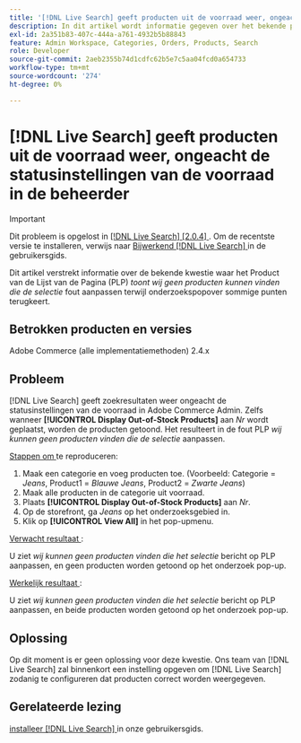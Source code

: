 ```yaml
---
title: '[!DNL Live Search] geeft producten uit de voorraad weer, ongeacht de statusinstellingen van de voorraad in de beheerder'
description: In dit artikel wordt informatie gegeven over het bekende probleem waarbij op de pagina met productaanbiedingen (PLP) de *We kunnen geen producten vinden die overeenkomen met de fout in de selectie* terwijl de zoekkeuzelijst sommige items retourneert.
exl-id: 2a351b83-407c-444a-a761-4932b5b88843
feature: Admin Workspace, Categories, Orders, Products, Search
role: Developer
source-git-commit: 2aeb2355b74d1cdfc62b5e7c5aa04fcd0a654733
workflow-type: tm+mt
source-wordcount: '274'
ht-degree: 0%

---
```


# [!DNL Live Search] geeft producten uit de voorraad weer, ongeacht de statusinstellingen van de voorraad in de beheerder

>[!IMPORTANT]
>
>Dit probleem is opgelost in [[!DNL Live Search]  [2.0.4] ](https://experienceleague.adobe.com/docs/commerce-merchant-services/live-search/release-notes.html). Om de recentste versie te installeren, verwijs naar [ Bijwerkend  [!DNL Live Search] ](https://experienceleague.adobe.com/docs/commerce-merchant-services/live-search/onboard/install.html#update) in de gebruikersgids.

Dit artikel verstrekt informatie over de bekende kwestie waar het Product van de Lijst van de Pagina (PLP) *toont wij geen producten kunnen vinden die de selectie* fout aanpassen terwijl onderzoekspopover sommige punten terugkeert.

## Betrokken producten en versies

Adobe Commerce (alle implementatiemethoden) 2.4.x

## Probleem

[!DNL Live Search] geeft zoekresultaten weer ongeacht de statusinstellingen van de voorraad in Adobe Commerce Admin. Zelfs wanneer **[!UICONTROL Display Out-of-Stock Products]** aan *Nr* wordt geplaatst, worden de producten getoond. Het resulteert in de fout PLP *wij kunnen geen producten vinden die de selectie* aanpassen.

<u> Stappen om </u> te reproduceren:

1. Maak een categorie en voeg producten toe. (Voorbeeld: Categorie = _Jeans_, Product1 = _Blauwe Jeans_, Product2 = _Zwarte Jeans_)
1. Maak alle producten in de categorie uit voorraad.
1. Plaats **[!UICONTROL Display Out-of-Stock Products]** aan *Nr*.
1. Op de storefront, ga *Jeans* op het onderzoeksgebied in.
1. Klik op **[!UICONTROL View All]** in het pop-upmenu.

<u> Verwacht resultaat </u>:

U ziet *wij kunnen geen producten vinden die het selectie* bericht op PLP aanpassen, en geen producten worden getoond op het onderzoek pop-up.

<u> Werkelijk resultaat </u>:

U ziet *wij kunnen geen producten vinden die het selectie* bericht op PLP aanpassen, en beide producten worden getoond op het onderzoek pop-up.

## Oplossing

Op dit moment is er geen oplossing voor deze kwestie. Ons team van [!DNL Live Search] zal binnenkort een instelling opgeven om [!DNL Live Search] zodanig te configureren dat producten correct worden weergegeven.

## Gerelateerde lezing

[ installeer  [!DNL Live Search] ](https://experienceleague.adobe.com/en/docs/commerce-merchant-services/live-search/install) in onze gebruikersgids.
